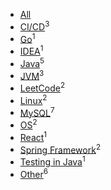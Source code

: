 <!-- markdownlint-disable -->

- [All](sources/generated-sources/all.md)
- [CI/CD](/sources/generated-sources/Q0kvQ0Q=.md)<sup>3</sup>
- [Go](/sources/generated-sources/R28=.md)<sup>1</sup>
- [IDEA](/sources/generated-sources/SURFQQ==.md)<sup>1</sup>
- [Java](/sources/generated-sources/SmF2YQ==.md)<sup>5</sup>
- [JVM](/sources/generated-sources/SlZN.md)<sup>3</sup>
- [LeetCode](/sources/generated-sources/TGVldENvZGU=.md)<sup>2</sup>
- [Linux](/sources/generated-sources/TGludXg=.md)<sup>2</sup>
- [MySQL](/sources/generated-sources/TXlTUUw=.md)<sup>7</sup>
- [OS](/sources/generated-sources/T1M=.md)<sup>2</sup>
- [React](/sources/generated-sources/UmVhY3Q=.md)<sup>1</sup>
- [Spring Framework](/sources/generated-sources/U3ByaW5nIEZyYW1ld29yaw==.md)<sup>2</sup>
- [Testing in Java](/sources/generated-sources/VGVzdGluZyBpbiBKYXZh.md)<sup>1</sup>
- [Other](/sources/generated-sources/T3RoZXI=.md)<sup>6</sup>

